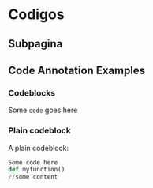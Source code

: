 # Codigos

## Subpagina

## Code Annotation Examples

### Codeblocks

Some `code` goes here

### Plain codeblock

A plain codeblock:

``` python
Some code here
def myfunction()
//some content
```